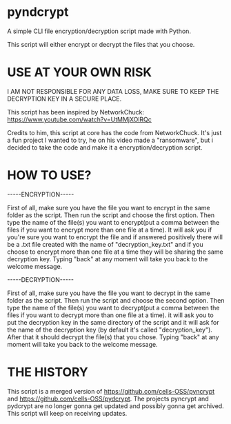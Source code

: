 # pyndcrypt
A simple CLI file encryption/decryption script made with Python.

This script will either encrypt or decrypt the files that you choose.

# USE AT YOUR OWN RISK
 
I AM NOT RESPONSIBLE FOR ANY DATA LOSS, MAKE SURE TO KEEP THE DECRYPTION KEY IN A SECURE PLACE.

This script has been inspired by NetworkChuck: https://www.youtube.com/watch?v=UtMMjXOlRQc

Credits to him, this script at core has the code from NetworkChuck. It's just a fun project I wanted to try, he on his video made a "ransomware", but i decided to take the code and make it a encryption/decryption script.

# HOW TO USE?

-----ENCRYPTION-----

First of all, make sure you have the file you want to encrypt in the same folder as the script. Then run the script and choose the first option. Then type the name of the file(s) you want to encrypt(put a comma between the files if you want to encrypt more than one file at a time). It will ask you if you're sure you want to encrypt the file and if answered positively there will be a .txt file created with the name of "decryption_key.txt" and if you choose to encrypt more than one file at a time they will be sharing the same decryption key. Typing "back" at any moment will take you back to the welcome message.

-----DECRYPTION-----

First of all, make sure you have the file you want to decrypt in the same folder as the script. Then run the script and choose the second option. Then type the name of the file(s) you want to decrypt(put a comma between the files if you want to decrypt more than one file at a time). it will ask you to put the decryption key in the same directory of the script and it will ask for the name of the decryption key (by default it's called "decryption_key"). After that it should decrypt the file(s) that you chose. Typing "back" at any moment will take you back to the welcome message.

# THE HISTORY

This script is a merged version of https://github.com/cells-OSS/pyncrypt and https://github.com/cells-OSS/pydcrypt. The projects pyncrypt and pydcrypt are no longer gonna get updated and possibly gonna get archived. This script will keep on receiving updates.
